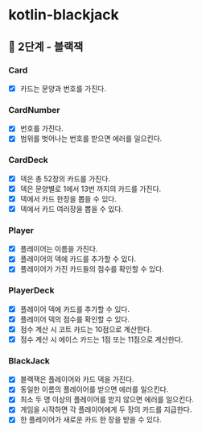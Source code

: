 # kotlin-blackjack

## 🚀 2단계 - 블랙잭

### Card
- [x] 카드는 문양과 번호를 가진다.

### CardNumber
- [x] 번호를 가진다.
- [x] 범위를 벗어나는 번호를 받으면 에러를 일으킨다.

### CardDeck
- [x] 덱은 총 52장의 카드를 가진다.
- [x] 덱은 문양별로 1에서 13번 까지의 카드를 가진다.
- [x] 덱에서 카드 한장을 뽑을 수 있다.
- [x] 덱에서 카드 여러장을 뽑을 수 있다.

### Player
- [x] 플레이어는 이름을 가진다.
- [x] 플레이어의 덱에 카드를 추가할 수 있다.
- [x] 플레이어가 가진 카드들의 점수를 확인할 수 있다.

### PlayerDeck
- [x] 플레이어 덱에 카드를 추가할 수 있다.
- [x] 플레이어 덱의 점수를 확인할 수 있다.
- [x] 점수 계산 시 코트 카드는 10점으로 계산한다.
- [x] 점수 계산 시 에이스 카드는 1점 또는 11점으로 계산한다.

### BlackJack
- [x] 블랙잭은 플레이어와 카드 덱을 가진다.
- [x] 동일한 이름의 플레이어를 받으면 에러를 일으킨다.
- [x] 최소 두 명 이상의 플레이어를 받지 않으면 에러를 일으킨다.
- [x] 게임을 시작하면 각 플레이어에게 두 장의 카드를 지급한다.
- [x] 한 플레이어가 새로운 카드 한 장을 받을 수 있다.
